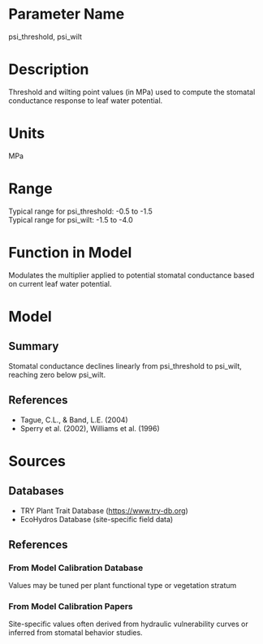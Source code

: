 # Parameter Name
psi_threshold, psi_wilt

# Description
Threshold and wilting point values (in MPa) used to compute the stomatal conductance response to leaf water potential.

# Units
MPa

# Range
Typical range for psi_threshold: -0.5 to -1.5  
Typical range for psi_wilt: -1.5 to -4.0

# Function in Model
Modulates the multiplier applied to potential stomatal conductance based on current leaf water potential.

# Model
## Summary
Stomatal conductance declines linearly from psi_threshold to psi_wilt, reaching zero below psi_wilt.

## References
- Tague, C.L., & Band, L.E. (2004)
- Sperry et al. (2002), Williams et al. (1996)

# Sources
## Databases
- TRY Plant Trait Database (https://www.try-db.org)
- EcoHydros Database (site-specific field data)

## References
### From Model Calibration Database
Values may be tuned per plant functional type or vegetation stratum

### From Model Calibration Papers
Site-specific values often derived from hydraulic vulnerability curves or inferred from stomatal behavior studies.
